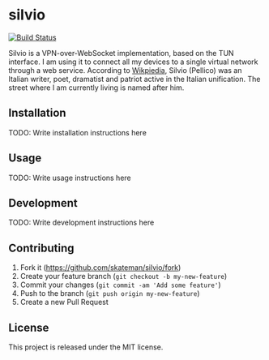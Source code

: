 # silvio
[![Build Status](https://travis-ci.org/skateman/silvio.svg?branch=master)](https://travis-ci.org/skateman/silvio)

Silvio is a VPN-over-WebSocket implementation, based on the TUN interface. I am using it to connect all my devices to a single virtual network through a web service. According to [Wikpiedia](https://en.wikipedia.org/wiki/Silvio_Pellico), Silvio (Pellico) was an Italian writer, poet, dramatist and patriot active in the Italian unification. The street where I am currently living is named after him.

## Installation

TODO: Write installation instructions here

## Usage

TODO: Write usage instructions here

## Development

TODO: Write development instructions here

## Contributing

1. Fork it (<https://github.com/skateman/silvio/fork>)
2. Create your feature branch (`git checkout -b my-new-feature`)
3. Commit your changes (`git commit -am 'Add some feature'`)
4. Push to the branch (`git push origin my-new-feature`)
5. Create a new Pull Request

## License

This project is released under the MIT license.
